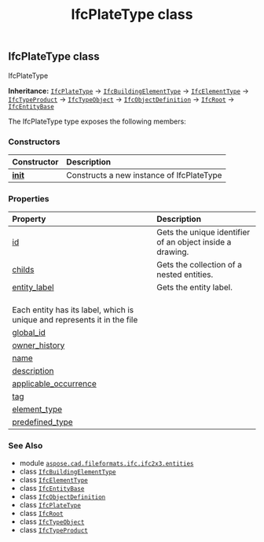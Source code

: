 ﻿---
title: IfcPlateType class
second_title: Aspose.CAD for Python via .NET API References
description: 
type: docs
weight: 3630
url: /python-net/aspose.cad.fileformats.ifc.ifc2x3.entities/ifcplatetype/
is_root: false
---

## IfcPlateType class

IfcPlateType



**Inheritance:** [`IfcPlateType`](/cad/python-net/aspose.cad.fileformats.ifc.ifc2x3.entities/ifcplatetype) → 
[`IfcBuildingElementType`](/cad/python-net/aspose.cad.fileformats.ifc.ifc2x3.entities/ifcbuildingelementtype) → 
[`IfcElementType`](/cad/python-net/aspose.cad.fileformats.ifc.ifc2x3.entities/ifcelementtype) → 
[`IfcTypeProduct`](/cad/python-net/aspose.cad.fileformats.ifc.ifc2x3.entities/ifctypeproduct) → 
[`IfcTypeObject`](/cad/python-net/aspose.cad.fileformats.ifc.ifc2x3.entities/ifctypeobject) → 
[`IfcObjectDefinition`](/cad/python-net/aspose.cad.fileformats.ifc.ifc2x3.entities/ifcobjectdefinition) → 
[`IfcRoot`](/cad/python-net/aspose.cad.fileformats.ifc.ifc2x3.entities/ifcroot) → 
[`IfcEntityBase`](/cad/python-net/aspose.cad.fileformats.ifc/ifcentitybase)



The IfcPlateType type exposes the following members:

### Constructors
| Constructor | Description |
| :- | :- |
| [__init__](/cad/python-net/aspose.cad.fileformats.ifc.ifc2x3.entities/ifcplatetype/__init__/#) | Constructs a new instance of IfcPlateType |


### Properties
| Property | Description |
| :- | :- |
| [id](/cad/python-net/aspose.cad.fileformats.ifc.ifc2x3.entities/ifcplatetype/id) | Gets the unique identifier of an object inside a drawing. |
| [childs](/cad/python-net/aspose.cad.fileformats.ifc.ifc2x3.entities/ifcplatetype/childs) | Gets the collection of a nested entities. |
| [entity_label](/cad/python-net/aspose.cad.fileformats.ifc.ifc2x3.entities/ifcplatetype/entity_label) | Gets the entity label.<br/>Each entity has its label, which is unique and represents it in the file |
| [global_id](/cad/python-net/aspose.cad.fileformats.ifc.ifc2x3.entities/ifcplatetype/global_id) |  |
| [owner_history](/cad/python-net/aspose.cad.fileformats.ifc.ifc2x3.entities/ifcplatetype/owner_history) |  |
| [name](/cad/python-net/aspose.cad.fileformats.ifc.ifc2x3.entities/ifcplatetype/name) |  |
| [description](/cad/python-net/aspose.cad.fileformats.ifc.ifc2x3.entities/ifcplatetype/description) |  |
| [applicable_occurrence](/cad/python-net/aspose.cad.fileformats.ifc.ifc2x3.entities/ifcplatetype/applicable_occurrence) |  |
| [tag](/cad/python-net/aspose.cad.fileformats.ifc.ifc2x3.entities/ifcplatetype/tag) |  |
| [element_type](/cad/python-net/aspose.cad.fileformats.ifc.ifc2x3.entities/ifcplatetype/element_type) |  |
| [predefined_type](/cad/python-net/aspose.cad.fileformats.ifc.ifc2x3.entities/ifcplatetype/predefined_type) |  |



### See Also
* module [`aspose.cad.fileformats.ifc.ifc2x3.entities`](..)
* class [`IfcBuildingElementType`](/cad/python-net/aspose.cad.fileformats.ifc.ifc2x3.entities/ifcbuildingelementtype)
* class [`IfcElementType`](/cad/python-net/aspose.cad.fileformats.ifc.ifc2x3.entities/ifcelementtype)
* class [`IfcEntityBase`](/cad/python-net/aspose.cad.fileformats.ifc/ifcentitybase)
* class [`IfcObjectDefinition`](/cad/python-net/aspose.cad.fileformats.ifc.ifc2x3.entities/ifcobjectdefinition)
* class [`IfcPlateType`](/cad/python-net/aspose.cad.fileformats.ifc.ifc2x3.entities/ifcplatetype)
* class [`IfcRoot`](/cad/python-net/aspose.cad.fileformats.ifc.ifc2x3.entities/ifcroot)
* class [`IfcTypeObject`](/cad/python-net/aspose.cad.fileformats.ifc.ifc2x3.entities/ifctypeobject)
* class [`IfcTypeProduct`](/cad/python-net/aspose.cad.fileformats.ifc.ifc2x3.entities/ifctypeproduct)
